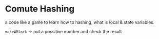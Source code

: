 # Comute Hashing
a code like a game to learn how to hashing, what is local & state variables.

`makeABlock` -> put a possitive number and check the result
